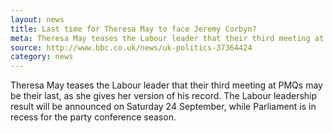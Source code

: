 ```yaml
---
layout: news
title: Last time for Theresa May to face Jeremy Corbyn?
meta: Theresa May teases the Labour leader that their third meeting at PMQs may be their last, as she gives her version of his record.
source: http://www.bbc.co.uk/news/uk-politics-37364424
category: news
---
```


Theresa May teases the Labour leader that their third meeting at PMQs may be their last, as she gives her version of his record.
The Labour leadership result will be announced on Saturday 24 September, while Parliament is in recess for the party conference season.
